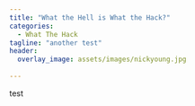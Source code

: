 ```yaml
---
title: "What the Hell is What the Hack?"
categories:
  - What The Hack
tagline: "another test"
header:
  overlay_image: assets/images/nickyoung.jpg
  
---
```


test 
